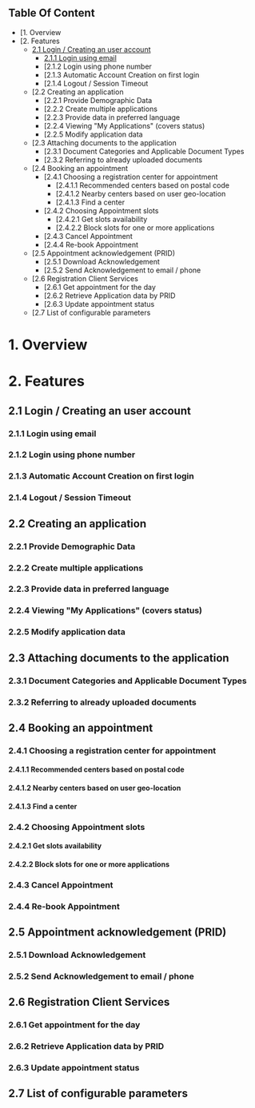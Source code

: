 ## Table Of Content

* [1. Overview
* [2. Features
  * [2.1 Login / Creating an user account]()
    * [2.1.1 Login using email]()
    * [2.1.2 Login using phone number
    * [2.1.3 Automatic Account Creation on first login
    * [2.1.4 Logout / Session Timeout
  * [2.2 Creating an application
    * [2.2.1 Provide Demographic Data
    * [2.2.2 Create multiple applications
    * [2.2.3 Provide data in preferred language
    * [2.2.4 Viewing "My Applications" (covers status)
    * [2.2.5 Modify application data
  * [2.3 Attaching documents to the application
    * [2.3.1 Document Categories and Applicable Document Types
    * [2.3.2 Referring to already uploaded documents
  * [2.4 Booking an appointment
    * [2.4.1 Choosing a registration center for appointment
      * [2.4.1.1 Recommended centers based on postal code
      * [2.4.1.2 Nearby centers based on user geo-location
      * [2.4.1.3 Find a center
    * [2.4.2 Choosing Appointment slots
      * [2.4.2.1 Get slots availability
      * [2.4.2.2 Block slots for one or more applications
    * [2.4.3 Cancel Appointment
    * [2.4.4 Re-book Appointment
  * [2.5 Appointment acknowledgement (PRID)
    * [2.5.1 Download Acknowledgement
    * [2.5.2 Send Acknowledgement to email / phone
  * [2.6 Registration Client Services
    * [2.6.1 Get appointment for the day
    * [2.6.2 Retrieve Application data by PRID
    * [2.6.3 Update appointment status
  * [2.7 List of configurable parameters
# 1. Overview
# 2. Features
## 2.1 Login / Creating an user account
### 2.1.1 Login using email
### 2.1.2 Login using phone number
### 2.1.3 Automatic Account Creation on first login
### 2.1.4 Logout / Session Timeout
## 2.2 Creating an application
### 2.2.1 Provide Demographic Data
### 2.2.2 Create multiple applications
### 2.2.3 Provide data in preferred language
### 2.2.4 Viewing "My Applications" (covers status)
### 2.2.5 Modify application data
## 2.3 Attaching documents to the application
### 2.3.1 Document Categories and Applicable Document Types
### 2.3.2 Referring to already uploaded documents
## 2.4 Booking an appointment
### 2.4.1 Choosing a registration center for appointment
#### 2.4.1.1 Recommended centers based on postal code
#### 2.4.1.2 Nearby centers based on user geo-location
#### 2.4.1.3 Find a center
### 2.4.2 Choosing Appointment slots
#### 2.4.2.1 Get slots availability
#### 2.4.2.2 Block slots for one or more applications
### 2.4.3 Cancel Appointment
### 2.4.4 Re-book Appointment
## 2.5 Appointment acknowledgement (PRID)
### 2.5.1 Download Acknowledgement
### 2.5.2 Send Acknowledgement to email / phone
## 2.6 Registration Client Services
### 2.6.1 Get appointment for the day
### 2.6.2 Retrieve Application data by PRID
### 2.6.3 Update appointment status
## 2.7 List of configurable parameters
